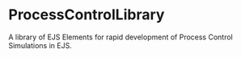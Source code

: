 ProcessControlLibrary
=====================

A library of EJS Elements for rapid development of Process Control Simulations in EJS.
